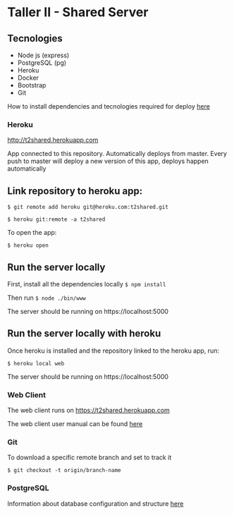 # Taller II - Shared Server

## Tecnologies

- Node js (express)
- PostgreSQL (pg)
- Heroku
- Docker
- Bootstrap
- Git

How to install dependencies and tecnologies required for deploy [here](https://github.com/seguijoaquin/taller2-sharedserver/wiki/Dependencies)

### Heroku

http://t2shared.herokuapp.com

App connected to this repository.
Automatically deploys from master.
Every push to master will deploy a new version of this app, deploys happen automatically

Link repository to heroku app:
-----------------------------

`$ git remote add heroku git@heroku.com:t2shared.git`

`$ heroku git:remote -a t2shared`

To open the app:

`$ heroku open`


Run the server locally
-------------------
First, install all the dependencies locally
`$ npm install`

Then run
`$ node ./bin/www`

The server should be running on https://localhost:5000

Run the server locally with heroku
-------------------------------

Once heroku is installed and the repository linked to the heroku app, run:

`$ heroku local web`

The server should be running on https://localhost:5000

### Web Client

The web client runs on https://t2shared.herokuapp.com

The web client user manual can be found [here](https://github.com/seguijoaquin/taller2-sharedserver/wiki/WebClient)

### Git

To download a specific remote branch and set to track it

`$ git checkout -t origin/branch-name`

### PostgreSQL

Information about database configuration and structure [here](https://github.com/seguijoaquin/taller2-sharedserver/wiki/Database)
